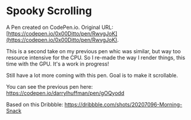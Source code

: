# Spooky Scrolling

A Pen created on CodePen.io. Original URL: [https://codepen.io/0x00Ditto/pen/RwvgJoK](https://codepen.io/0x00Ditto/pen/RwvgJoK).

This is a second take on my previous pen whic was similar, but way too resource intensive for the CPU. So I re-made the way I render things, this time with the GPU. It's a work in progress! 

Still have a lot more coming with this pen. Goal is to make it scrollable.

You can see the previous pen here: https://codepen.io/darrylhuffman/pen/gOQyodd

Based on this Dribbble: https://dribbble.com/shots/20207096-Morning-Snack